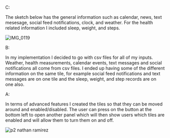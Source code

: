 C:

  The sketch below has the general information such as calendar, news, text mesesage, social feed notifications, clock, and weather.
  For the health related information I included sleep, weight, and steps.

![IMG_0119](https://user-images.githubusercontent.com/91352265/201740430-f1fb225b-3fdc-493d-87c1-983981757e99.jpg)


B:

  In my implementation I decided to go with csv files for all of my inputs. Weather, health measurements, calendar events, text messages and social notifications all come from csv files. I ended up having some of the different information on the same tile, for example social feed notifications and text messages are on one tile and the sleep, weight, and step records are on one also.
  
  
  A:
    
  In terms of advanced features I created the tiles so that they can be moved around and enabled/disabled. The user can press on the button at the bottom left to open another panel which will then show users which tiles are enabled and will allow them to turn them on and off.

![p2 nathan ramirez](https://user-images.githubusercontent.com/91352265/201770910-a84a0097-6198-4439-bacf-6b210350cb8c.gif)
